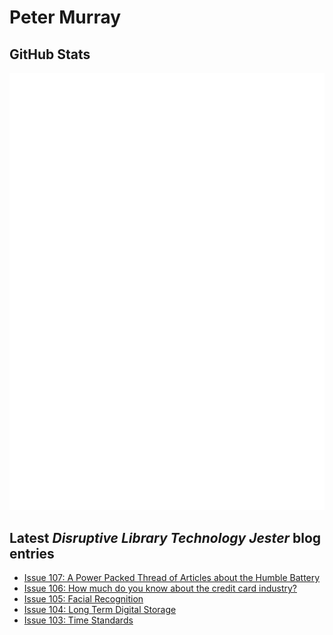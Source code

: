 # Peter Murray

## GitHub Stats
![Metrics](/github-metrics.svg)


## Latest _Disruptive Library Technology Jester_ blog entries
<!-- BLOG-POST-LIST:START -->
- [Issue 107: A Power Packed Thread of Articles about the Humble Battery](https://dltj.org/article/issue-107-batteries)
- [Issue 106: How much do you know about the credit card industry?](https://dltj.org/article/issue-106-credit-cards)
- [Issue 105: Facial Recognition](https://dltj.org/article/issue-105-facial-recognition)
- [Issue 104: Long Term Digital Storage](https://dltj.org/article/issue-104-long-term-digital-storage)
- [Issue 103: Time Standards](https://dltj.org/article/issue-103-time-standards)
<!-- BLOG-POST-LIST:END -->


[LinkedIn]: https://www.linkedin.com/in/datagazetteer "LinkedIn"
[Twitter]: https://twitter.com/DataG "Twitter"
[blog]: https://dltj.org/ "Blog"
